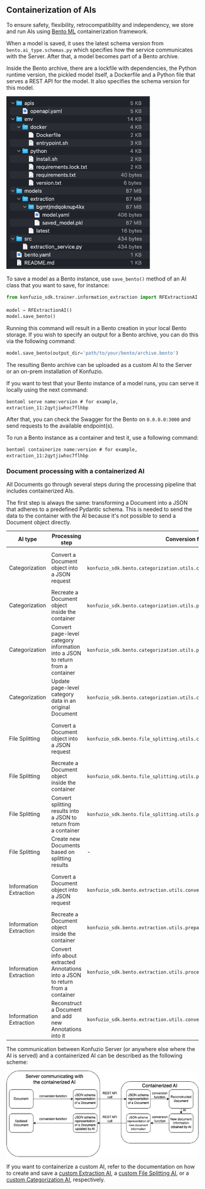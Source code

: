 ## Containerization of AIs

To ensure safety, flexibility, retrocompatibility and independency, we store and run AIs using 
[Bento ML](https://docs.bentoml.org/en/latest/?_gl=1*hctmyy*_gcl_au*NzY2ODYxNDY1LjE3MDY1MzU5NTk.#) containerization 
framework. 

When a model is saved, it uses the latest schema version from `bento.ai_type.schemas.py` which specifies how the service 
communicates with the Server. After that, a model becomes part of a Bento archive.

Inside the Bento archive, there are a lockfile with dependencies, the Python runtime version, the pickled model itself, 
a Dockerfile and a Python file that serves a REST API for the model. It also specifies the schema version for this model.

![Bento archive](bentoml.png)

To save a model as a Bento instance, use `save_bento()` method of an AI class that you want to save, for instance:

```python
from konfuzio_sdk.trainer.information_extraction import RFExtractionAI

model = RFExtractionAI()
model.save_bento()
```

Running this command will result in a Bento creation in your local Bento storage. If you wish to specify an output for
a Bento archive, you can do this via the following command:

```python
model.save_bento(output_dir='path/to/your/bento/archive.bento')
```

The resulting Bento archive can be uploaded as a custom AI to the Server or an on-prem installation of Konfuzio. 

If you want to test that your Bento instance of a model runs, you can serve it locally using the next command:

```commandline
bentoml serve name:version # for example, extraction_11:2qytjiwhoc7flhbp
```

After that, you can check the Swagger for the Bento on `0.0.0.0:3000` and send requests to the available endpoint(s).

To run a Bento instance as a container and test it, use a following command:

```commandline
bentoml containerize name:version # for example, extraction_11:2qytjiwhoc7flhbp
```

### Document processing with a containerized AI

All Documents go through several steps during the processing pipeline that includes containerized AIs. 

The first step is always the same: transforming a Document into a JSON that adheres to a predefined Pydantic schema. This is needed to send the data
to the container with the AI because it's not possible to send a Document object directly.

| AI type  | Processing step | Conversion function  | Input  | Output     |   
|-----------|-------------------|-------------------------|----------|-------|
| Categorization | Convert a Document object into a JSON request | `konfuzio_sdk.bento.categorization.utils.convert_document_to_request` | Document | JSON structured as the [latest request schema](https://dev.konfuzio.com/sdk/sourcecode.html#categorizationservice-pydantic-schemas) |
| Categorization | Recreate a Document object inside the container | `konfuzio_sdk.bento.categorization.utils.prepare_request` | JSON | Document |
| Categorization | Convert page-level category information into a JSON to return from a container | `konfuzio_sdk.bento.categorization.utils.process_response` | Categorized pages | JSON structured as the [latest response schema](https://dev.konfuzio.com/sdk/sourcecode.html#categorizationservice-pydantic-schemas) | 
| Categorization | Update page-level category data in an original Document | `konfuzio_sdk.bento.categorization.utils.convert_response_to_categorized_pages` | JSON | Updated Document |
| File Splitting | Convert a Document object into a JSON request | `konfuzio_sdk.bento.file_splitting.utils.convert_document_to_request` | Document | JSON structured as the [latest request schema](https://dev.konfuzio.com/sdk/sourcecode.html#splittingaiservice-pydantic-schemas) |
| File Splitting | Recreate a Document object inside the container | `konfuzio_sdk.bento.file_splitting.utils.prepare_request` | JSON | Document |
| File Splitting | Convert splitting results into a JSON to return from a container | `konfuzio_sdk.bento.file_splitting.utils.process_response` | List of Documents | JSON structured as the [latest response schema](https://dev.konfuzio.com/sdk/sourcecode.html#splittingaiservice-pydantic-schemas) | 
| File Splitting | Create new Documents based on splitting results | - | JSON | New Documents |
| Information Extraction | Convert a Document object into a JSON request | `konfuzio_sdk.bento.extraction.utils.convert_document_to_request` | Document | JSON structured as the [latest request schema](https://dev.konfuzio.com/sdk/sourcecode.html#rfextractionai-pydantic-schemas) |
| Information Extraction | Recreate a Document object inside the container | `konfuzio_sdk.bento.extraction.utils.prepare_request` | JSON | Document |
| Information Extraction | Convert info about extracted Annotations into a JSON to return from a container | `konfuzio_sdk.bento.extraction.utils.process_response` | Annotation and Annotation Set data | JSON structured as the [latest response schema](https://dev.konfuzio.com/sdk/sourcecode.html#rfextractionai-pydantic-schemas) |
| Information Extraction | Reconstruct a Document and add new Annotations into it | `konfuzio_sdk.bento.extraction.utils.convert_response_to_annotations` | JSON | Document |

The communication between Konfuzio Server (or anywhere else where the AI is served) and a containerized AI can be described as the following scheme:

![Containerization scheme](containerized.png)


If you want to containerize a custom AI, refer to the documentation on how to create and save a 
[custom Extraction AI](https://dev.konfuzio.com/sdk/tutorials/information_extraction/index.html#train-a-custom-date-extraction-ai),
a [custom File Splitting AI](https://dev.konfuzio.com/sdk/tutorials/create-custom-splitting-ai/index.html), 
or a [custom Categorization AI](https://dev.konfuzio.com/sdk/tutorials/create-custom-categorization-ai/index.html), respectively.